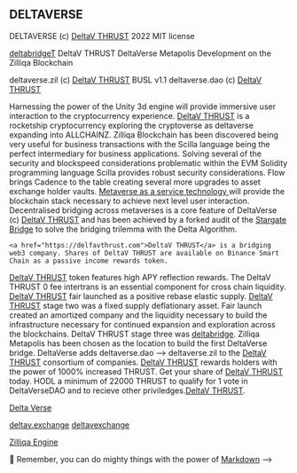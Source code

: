 ## DELTAVERSE

DELTAVERSE (c) <a href="https://github.com/deltav-deltaverse">DeltaV THRUST</a> 2022 MIT license

<a href="https://github.com/deltabridge">deltabridgeT</a> DeltaV THRUST DeltaVerse Metapolis Development on the Zilliqa Blockchain

  deltaverse.zil (c) <a href="https://twitter.com/deltavexchange">DeltaV THRUST</a> BUSL v1.1
  deltaverse.dao (c) <a href="https://twitter.com/deltavexchange">DeltaV THRUST</a>
  
  Harnessing the power of the Unity 3d engine will provide immersive user interaction to the cryptocurrency experience. <a href="https://github.com/deltav-deltaverse/web3.unity">DeltaV THRUST</a> is a rocketship cryptocurrency exploring the cryptoverse as deltaverse expanding into ALLCHAINZ. Zilliqa Blockchain has been discovered being very useful for business transactions with the Scilla language being the perfect intermediary for business applications. Solving several of the security and blockspeed considerations problematic within the EVM Solidity programming language Scilla provides robust security considerations. Flow brings Cadence to the table creating several more upgrades to asset exchange holder vaults. <a href="https://github.com/DelataVML">Metaverse as a service technology </a> will provide the blockchain stack necessary to achieve next level user interaction. Decentralised bridging across metaverses is a core feature of DeltaVerse (c) <a href="https://github.com/deltabridge">DeltaV THRUST</a> and has been achieved by a forked audit of the <a href="https://github.com/THRUSTDeltaV/DELTAVstargaterouter.sol/blob/main/Delta-Solving.The.Bridging-Trilemma.pdf">Stargate Bridge</a> to solve the bridging trilemma with the Delta Algorithm.
  
    <a href="https://delfavthrust.com">DeltaV THRUST</a> is a bridging web3 company. Shares of DeltaV THRUST are available on Binance Smart Chain as a passive income rewards token. 
  <a href="https://twitter.com/deltavexchange">DeltaV THRUST</a> token features high APY reflection rewards. The DeltaV THRUST 0 fee intertrans is an essential component for cross chain liquidity. <a href="https://bscscan.com/token/0x969F60Bfe17962E0f061B434596545C7b6Cd6Fc4">DeltaV THRUST</a> fair launched as a positive rebase elastic supply. <a href="https://twitter.com/deltavexchange">DeltaV THRUST</a> stage two was a fixed supply deflationary asset. Fair launch created an amortized company and the liquidity necessary to build the infrastructure necessary for continued expansion and exploration across the blockchains. DeltaV THRUST stage three was <a href="://deltav.exchange">deltabridge</a>. Zilliqa Metapolis has been chosen as the location to build the first DeltaVerse bridge. DeltaVerse adds deltaverse.dao --> deltaverse.zil to the <a href="https://github.com/DeltaVerseDAO/">DeltaV THRUST</a> consortium of companies. <a href="https://twitter.com/deltavexchange">DeltaV THRUST</a> rewards holders with the power of 1000% increased THRUST.  Get your share of <a href="https://github.com/DeltaVML">DeltaV THRUST</a> today. HODL a minimum of 22000 THRUST to qualify for 1 vote in DeltaVerseDAO and to recieve other priviledges.<a href="https://pancakeswap.finance/swap?outputCurrency=0x969F60Bfe17962E0f061B434596545C7b6Cd6Fc4">DeltaV THRUST</a>.
  

  
  <a href="https://opensea.io/assets/matic/0x024b464ec595f20040002237680026bf006e8f90/1">Delta Verse</a>

  <a href="https://deltav.exchange">deltav.exchange</a>
  <a href="https://twitter.com/deltavexchange/">deltavexchange</a>
  


  [Zilliqa Engine](https://opensea.io/assets/matic/0x2953399124f0cbb46d2cbacd8a89cf0599974963/85209442842702955028286586320243537389855118869793358185487603685268501137055)


🧙 Remember, you can do mighty things with the power of [Markdown](https://docs.github.com/github/writing-on-github/getting-started-with-writing-and-formatting-on-github/basic-writing-and-formatting-syntax)
-->

